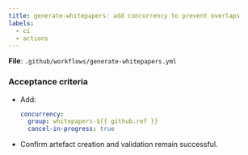 ```yaml
---
title: generate-whitepapers: add concurrency to prevent overlaps
labels:
  - ci
  - actions
---
```


**File**: `.github/workflows/generate-whitepapers.yml`

### Acceptance criteria
- Add:
  ```yaml
  concurrency:
    group: whitepapers-${{ github.ref }}
    cancel-in-progress: true
  ```
- Confirm artefact creation and validation remain successful.
